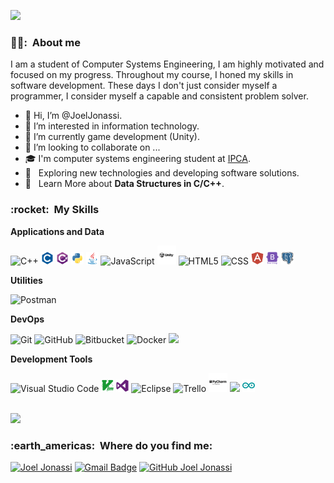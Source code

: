 
![](https://komarev.com/ghpvc/?username=JoelJonassi&color=006bed)

<h3> 👨‍🦲: &nbsp;About me </h3>

I am a student of Computer Systems Engineering, I am highly motivated and focused on my progress.
Throughout my course, I honed my skills in software development.
These days I don't just consider myself a programmer, I consider myself a capable and consistent problem solver.

- 👋 Hi, I’m @JoelJonassi.
- 👀 I’m interested in information technology.
- 🌱 I’m currently game development (Unity).
- 💞️ I’m looking to collaborate on ...
- 🎓 I'm computer systems engineering student at <a href="ipca.pt">IPCA</a>.
- 🤔 &nbsp; Exploring new technologies and developing software solutions.
- 🌱 &nbsp; Learn More about **Data Structures in C/C++**.

<h3> :rocket: &nbsp;My Skills </h3>

**Applications and Data**

  ![C++](https://img.shields.io/badge/-C++-333333?style=flat&logo=C%2B%2B&logoColor=00599C)
  <img src="https://github.com/devicons/devicon/blob/master/icons/c/c-plain.svg" width="20"/>
  <img src="https://github.com/devicons/devicon/blob/master/icons/csharp/csharp-original.svg" width="20">
  <img src="https://github.com/devicons/devicon/blob/master/icons/python/python-original.svg" width="20">
  <img src="https://github.com/devicons/devicon/blob/master/icons/java/java-original.svg" width="20">
  ![JavaScript](https://img.shields.io/badge/-JavaScript-333333?style=flat&logo=javascript)
  <img src="https://github.com/devicons/devicon/blob/master/icons/unity/unity-original-wordmark.svg" width="30">
  ![HTML5](https://img.shields.io/badge/-HTML5-333333?style=flat&logo=HTML5)
  ![CSS](https://img.shields.io/badge/-CSS-333333?style=flat&logo=CSS3&logoColor=1572B6)
  <img src="https://github.com/devicons/devicon/blob/master/icons/angularjs/angularjs-plain.svg" width="20">
  <img src="https://github.com/devicons/devicon/blob/master/icons/bootstrap/bootstrap-plain-wordmark.svg" width="20">
  <img src="https://github.com/devicons/devicon/blob/master/icons/postgresql/postgresql-original.svg" width="20">

**Utilities**

  ![Postman](https://img.shields.io/badge/-Postman-333333?style=flat&logo=postman)

**DevOps**

  ![Git](https://img.shields.io/badge/-Git-333333?style=flat&logo=git)
  ![GitHub](https://img.shields.io/badge/-GitHub-333333?style=flat&logo=github)
  ![Bitbucket](https://img.shields.io/badge/-Bitbucket-333333?style=flat&logo=bitbucket)
  ![Docker](https://img.shields.io/badge/-Docker-333333?style=flat&logo=docker)
  <img src="https://st3.depositphotos.com/16138592/32064/v/450/depositphotos_320645336-stock-illustration-scrum-icon-web-design-apps.jpg" width="20">

**Development Tools**

  ![Visual Studio Code](https://img.shields.io/badge/-Visual%20Studio%20Code-333333?style=flat&logo=visual-studio-code&logoColor=007ACC)
  <img src="https://github.com/devicons/devicon/blob/master/icons/vim/vim-plain.svg" width="20">
  <img src="https://github.com/devicons/devicon/blob/master/icons/visualstudio/visualstudio-plain.svg" width="20">
  ![Eclipse](https://img.shields.io/badge/-Eclipse-333333?style=flat&logo=eclipse-ide&logoColor=2C2255)
  ![Trello](https://img.shields.io/badge/-Trello-333333?style=flat&logo=trello&logoColor=007ACC)
  <img src="https://github.com/devicons/devicon/blob/master/icons/pycharm/pycharm-original-wordmark.svg" width="30">
  <img src="https://th.bing.com/th/id/OIP.pEGYjfrdkvCsFdyJC14ZrAHaEn?pid=ImgDet&rs=1" width="30">
  <img src="https://github.com/devicons/devicon/blob/master/icons/arduino/arduino-original.svg" width="20">

<br/>

<a href="https://github.com/JoelJonassi">
  <img height="180em" src="https://github-readme-stats.vercel.app/api?username=JoelJonassi&theme=dracula&show_icons=true" />
</a>

<br/>

<h3> :earth_americas: &nbsp;Where do you find me: </h3> 

[![Joel Jonassi](https://img.shields.io/badge/-JoelJonassi-blue?style=flat-square&logo=Linkedin&logoColor=white&link=https://www.linkedin.com/in/joel-jonassi-jj/)](https://www.linkedin.com/in/joel-jonassi-jj/)
[![Gmail Badge](https://img.shields.io/badge/-joel14jonassi.jj@gmail.com-006bed?style=flat-square&logo=Gmail&logoColor=white&link=mailto:joel14jonassi.jj@gmail.com)](mailto:joel14jonassi.jj@gmail.com)
[![GitHub Joel Jonassi]( https://img.shields.io/github/followers/VanessaSwerts?label=follow&style=social)](https://github.com/JoelJonassi/)
